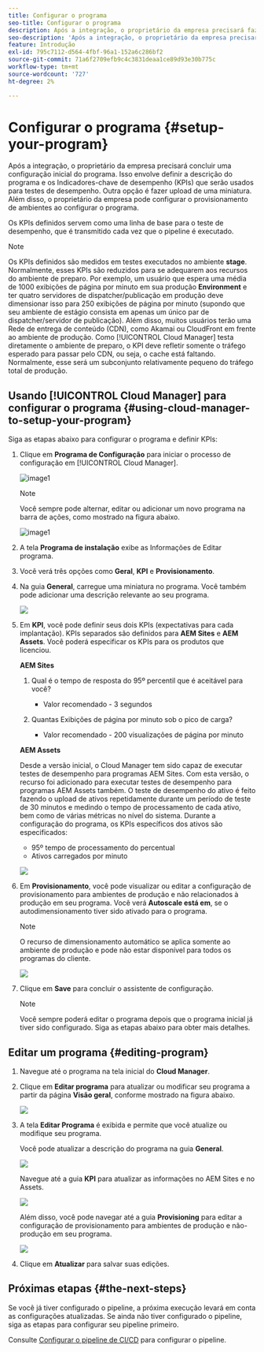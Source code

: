 ```yaml
---
title: Configurar o programa
seo-title: Configurar o programa
description: Após a integração, o proprietário da empresa precisará fazer uma configuração inicial do programa.
seo-description: 'Após a integração, o proprietário da empresa precisará fazer uma configuração inicial do Adobe AEM Cloud Manager. Isso envolve definir a descrição do programa e os KPIs que serão usados para testes de desempenho. '
feature: Introdução
exl-id: 795c7112-d564-4fbf-96a1-152a6c286bf2
source-git-commit: 71a6f2709efb9c4c3831deaa1ce89d93e30b775c
workflow-type: tm+mt
source-wordcount: '727'
ht-degree: 2%

---
```


# Configurar o programa {#setup-your-program}

Após a integração, o proprietário da empresa precisará concluir uma configuração inicial do programa. Isso envolve definir a descrição do programa e os Indicadores-chave de desempenho (KPIs) que serão usados para testes de desempenho. Outra opção é fazer upload de uma miniatura. Além disso, o proprietário da empresa pode configurar o provisionamento de ambientes ao configurar o programa.

Os KPIs definidos servem como uma linha de base para o teste de desempenho, que é transmitido cada vez que o pipeline é executado.

>[!NOTE]
>Os KPIs definidos são medidos em testes executados no ambiente **stage**. Normalmente, esses KPIs são reduzidos para se adequarem aos recursos do ambiente de preparo.
>Por exemplo, um usuário que espera uma média de 1000 exibições de página por minuto em sua produção **Environment** e ter quatro servidores de dispatcher/publicação em produção deve dimensionar isso para 250 exibições de página por minuto (supondo que seu ambiente de estágio consista em apenas um único par de dispatcher/servidor de publicação).
>Além disso, muitos usuários terão uma Rede de entrega de conteúdo (CDN), como Akamai ou CloudFront em frente ao ambiente de produção. Como [!UICONTROL Cloud Manager] testa diretamente o ambiente de preparo, o KPI deve refletir somente o tráfego esperado para passar pelo CDN, ou seja, o cache está faltando. Normalmente, esse será um subconjunto relativamente pequeno do tráfego total de produção.

## Usando [!UICONTROL Cloud Manager] para configurar o programa {#using-cloud-manager-to-setup-your-program}

Siga as etapas abaixo para configurar o programa e definir KPIs:

1. Clique em **Programa de Configuração** para iniciar o processo de configuração em [!UICONTROL Cloud Manager].

   ![image1](assets/set-up-program/setup1.png)

   >[!NOTE]
   > Você sempre pode alternar, editar ou adicionar um novo programa na barra de ações, como mostrado na figura abaixo.

   ![image1](assets/set-up-program/setup2.png)


1. A tela **Programa de instalação** exibe as Informações de Editar programa.

1. Você verá três opções como **Geral**, **KPI** e **Provisionamento**.

1. Na guia **General**, carregue uma miniatura no programa. Você também pode adicionar uma descrição relevante ao seu programa.

   ![](assets/Setup_Program-General.png)

1. Em **KPI**, você pode definir seus dois KPIs (expectativas para cada implantação). KPIs separados são definidos para **AEM Sites** e **AEM Assets**. Você poderá especificar os KPIs para os produtos que licenciou.

   **AEM Sites**

   1. Qual é o tempo de resposta do 95º percentil que é aceitável para você?

      * Valor recomendado - 3 segundos
   1. Quantas Exibições de página por minuto sob o pico de carga?

      * Valor recomendado - 200 visualizações de página por minuto

   **AEM Assets**

   Desde a versão inicial, o Cloud Manager tem sido capaz de executar testes de desempenho para programas AEM Sites. Com esta versão, o recurso foi adicionado para executar testes de desempenho para programas AEM Assets também. O teste de desempenho do ativo é feito fazendo o upload de ativos repetidamente durante um período de teste de 30 minutos e medindo o tempo de processamento de cada ativo, bem como de várias métricas no nível do sistema.
Durante a configuração do programa, os KPIs específicos dos ativos são especificados:

   * 95º tempo de processamento do percentual
   * Ativos carregados por minuto

   ![](assets/Setup_Program-KPIs.png)

1. Em **Provisionamento**, você pode visualizar ou editar a configuração de provisionamento para ambientes de produção e não relacionados à produção em seu programa. Você verá **Autoscale está em**, se o autodimensionamento tiver sido ativado para o programa.

   >[!NOTE]
   >O recurso de dimensionamento automático se aplica somente ao ambiente de produção e pode não estar disponível para todos os programas do cliente.

   ![](assets/Setup_Program-Provisioning.png)

1. Clique em **Save** para concluir o assistente de configuração.

   >[!NOTE]
   >Você sempre poderá editar o programa depois que o programa inicial já tiver sido configurado. Siga as etapas abaixo para obter mais detalhes.

## Editar um programa {#editing-program}

1. Navegue até o programa na tela inicial do **Cloud Manager**.

1. Clique em **Editar programa** para atualizar ou modificar seu programa a partir da página **Visão geral**, conforme mostrado na figura abaixo.

   ![](assets/set-up-program/edit-program1.png)

1. A tela **Editar Programa** é exibida e permite que você atualize ou modifique seu programa.

   Você pode atualizar a descrição do programa na guia **General**.

   ![](assets/set-up-program/edit-program-general.png)

   Navegue até a guia **KPI** para atualizar as informações no AEM Sites e no Assets.

   ![](assets/set-up-program/edit-program-kpi.png)

   Além disso, você pode navegar até a guia **Provisioning** para editar a configuração de provisionamento para ambientes de produção e não-produção em seu programa.

   ![](assets/set-up-program/edit-program-provision.png)

1. Clique em **Atualizar** para salvar suas edições.

## Próximas etapas {#the-next-steps}

Se você já tiver configurado o pipeline, a próxima execução levará em conta as configurações atualizadas. Se ainda não tiver configurado o pipeline, siga as etapas para configurar seu pipeline primeiro.

Consulte [Configurar o pipeline de CI/CD](https://helpx.adobe.com/experience-manager/cloud-manager/using/configuring-pipeline.html) para configurar o pipeline.
